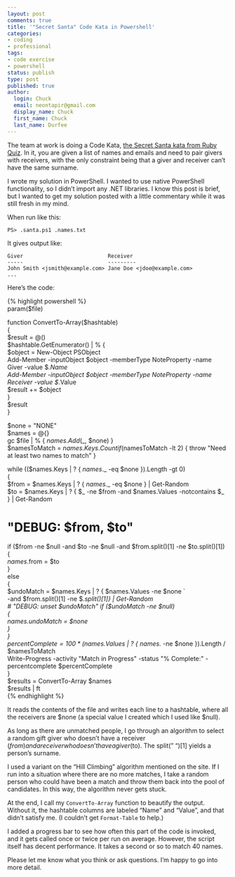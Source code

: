 ```yaml
---
layout: post
comments: true
title: '"Secret Santa" Code Kata in Powershell'
categories:
- coding
- professional
tags:
- code exercise
- powershell
status: publish
type: post
published: true
author:
  login: Chuck
  email: neontapir@gmail.com
  display_name: Chuck
  first_name: Chuck
  last_name: Durfee
---
```

The team at work is doing a Code Kata, [the Secret Santa kata from Ruby Quiz](http://rubyquiz.com/quiz2.html). In it, you are given a list of names and emails and need to pair givers with receivers, with the only constraint being that a giver and receiver can’t have the same surname.

I wrote my solution in PowerShell. I wanted to use native PowerShell functionality, so I didn’t import any .NET libraries. I know this post is brief, but I wanted to get my solution posted with a little commentary while it was still fresh in my mind.

When run like this:

    PS> .santa.ps1 .names.txt

It gives output like:

    Giver                           Receiver
    -----                           ---------
    John Smith <jsmith@example.com> Jane Doe <jdoe@example.com>
    ...

Here’s the code:

{% highlight powershell %}  
param($file)

function ConvertTo-Array($hashtable)  
{  
  $result = @()  
  $hashtable.GetEnumerator() | % {  
    $object = New-Object PSObject  
    Add-Member -inputObject $object -memberType NoteProperty -name Giver -value $_.Name  
    Add-Member -inputObject $object -memberType NoteProperty -name Receiver -value $_.Value  
    $result += $object  
  }  
  $result  
}

$none = "NONE"  
$names = @{}  
gc $file | % { $names.Add($_, $none) }  
$namesToMatch = $names.Keys.Count  
if ($namesToMatch -lt 2) { throw "Need at least two names to match" }

while (($names.Keys | ? { $names.$_ -eq $none }).Length -gt 0)  
{  
  $from = $names.Keys | ? { $names.$_ -eq $none } | Get-Random  
  $to = $names.Keys | ? { $_ -ne $from -and $names.Values -notcontains $_ } | Get-Random  
  # "DEBUG: $from, $to"  
  if ($from -ne $null -and $to -ne $null -and $from.split()[1] -ne $to.split()[1])  
  {  
    $names.$from = $to  
  }  
  else  
  {  
    $undoMatch = $names.Keys | ? { $names.Values -ne $none `  
    -and $from.split()[1] -ne $_.split()[1]} | Get-Random  
    # "DEBUG: unset $undoMatch"  
    if ($undoMatch -ne $null)  
    {  
      $names.$undoMatch = $none  
    }  
  }  
  $percentComplete = 100 * ($names.Values | ? { $names.$_ -ne $none }).Length / $namesToMatch  
  Write-Progress -activity "Match in Progress" -status "% Complete:" -percentcomplete $percentComplete  
}  
$results = ConvertTo-Array $names  
$results | ft  
{% endhighlight %}

It reads the contents of the file and writes each line to a hashtable, where all the receivers are $none (a special value I created which I used like $null).

As long as there are unmatched people, I go through an algorithm to select a random gift giver who doesn’t have a receiver ($from) and a receiver who doesn’t have a giver ($to). The split(” “)[1] yields a person’s surname.

I used a variant on the “Hill Climbing” algorithm mentioned on the site. If I run into a situation where there are no more matches, I take a random person who could have been a match and throw them back into the pool of candidates. In this way, the algorithm never gets stuck.

At the end, I call my `ConvertTo-Array` function to beautify the output. Without it, the hashtable columns are labeled “Name” and “Value”, and that didn’t satisfy me. (I couldn’t get `Format-Table` to help.)

I added a progress bar to see how often this part of the code is invoked, and it gets called once or twice per run on average. However, the script itself has decent performance. It takes a second or so to match 40 names.

Please let me know what you think or ask questions. I’m happy to go into more detail.
